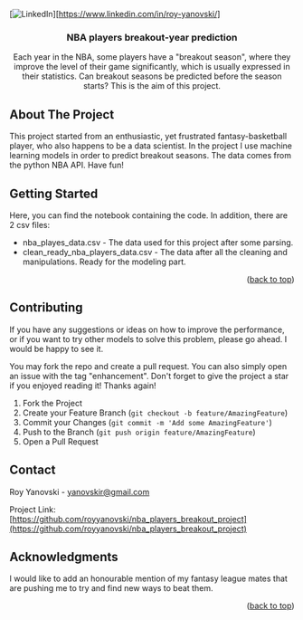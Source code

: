 <!-- Improved compatibility of back to top link: See: https://github.com/othneildrew/Best-README-Template/pull/73 -->
<a name="readme-top"></a>


[![LinkedIn][linkedin-shield]][https://www.linkedin.com/in/roy-yanovski/]




<h3 align="center">NBA players breakout-year prediction</h3>

  <p align="center">
    Each year in the NBA, some players have a "breakout season", where they improve the level of their game significantly, which is usually expressed in their statistics. Can breakout seasons be predicted before the season starts? This is the aim of this project.
  </p>
</div>


<!-- ABOUT THE PROJECT -->
## About The Project

This project started from an enthusiastic, yet frustrated fantasy-basketball player, who also happens to be a data scientist.
In the project I use machine learning models in order to predict breakout seasons. The data comes from the python NBA API.
Have fun!



<!-- GETTING STARTED -->
## Getting Started

Here, you can find the notebook containing the code.
In addition, there are 2 csv files:
* nba_playes_data.csv - The data used for this project after some parsing.
* clean_ready_nba_players_data.csv - The data after all the cleaning and manipulations. Ready for the modeling part.

<p align="right">(<a href="#readme-top">back to top</a>)</p>



<!-- CONTRIBUTING -->
## Contributing

If you have any suggestions or ideas on how to improve the performance, or if you want to try other models to solve this problem, please go ahead. I would be happy to see it.

You may fork the repo and create a pull request. You can also simply open an issue with the tag "enhancement".
Don't forget to give the project a star if you enjoyed reading it! Thanks again!

1. Fork the Project
2. Create your Feature Branch (`git checkout -b feature/AmazingFeature`)
3. Commit your Changes (`git commit -m 'Add some AmazingFeature'`)
4. Push to the Branch (`git push origin feature/AmazingFeature`)
5. Open a Pull Request



<!-- CONTACT -->
## Contact

Roy Yanovski - yanovskir@gmail.com

Project Link: [https://github.com/royyanovski/nba_players_breakout_project](https://github.com/royyanovski/nba_players_breakout_project)



<!-- ACKNOWLEDGMENTS -->
## Acknowledgments

I would like to add an honourable mention of my fantasy league mates that are pushing me to try and find new ways to beat them.

<p align="right">(<a href="#readme-top">back to top</a>)</p>



<!-- MARKDOWN LINKS & IMAGES -->
<!-- https://www.markdownguide.org/basic-syntax/#reference-style-links -->

[linkedin-shield]: https://img.shields.io/

